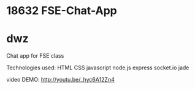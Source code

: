 # 18632 FSE-Chat-App
# dwz
Chat app for FSE class

Technologies used:
HTML
CSS
javascript
node.js
express
socket.io
jade


video DEMO: http://youtu.be/_hyc6A12Zn4